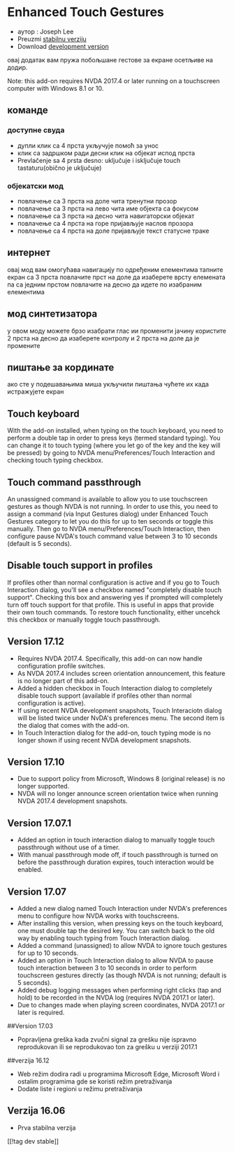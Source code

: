 # Enhanced Touch Gestures #

* аутор : Joseph Lee
* Preuzmi [stabilnu verziju][1]
* Download [development version][2]

овај додатак вам пружа побољшане гестове за екране осетљиве на додир.

Note: this add-on requires NVDA 2017.4 or later running on a touchscreen
computer with Windows 8.1 or 10.

## команде

### доступне свуда

* дупли клик са 4 прста укључује помоћ за унос
* клик са задршком ради десни клик на објекат испод прста
* Prevlačenje sa 4 prsta desno: uključuje i isključuje touch
  tastaturu(obično je uključuje)

### објекатски мод

* повлачење са 3 прста на доле чита тренутни прозор
* повлачење са 3 прста на лево чита име објекта са фокусом
* повлачење са 3 прста на десно чита навигаторски објекат
* повлачење са 4 прста на горе пријављује наслов прозора
* повлачење са 4 прста на доле пријављује текст статусне траке

## интернет

овај мод вам омогућава навигацију по одређеним елементима тапните екран са 3
прста повлачите прст на доле да изаберете врсту елемената па са једним
прстом повлачите на десно да идете по изабраним елементима

## мод синтетизатора

у овом моду можете брзо изабрати глас ии променити јачину користите 2 прста
на десно да изаберете контролу и 2 прста на доле да је промените

## пиштање за кординате

ако сте у подешавањима миша укључили пиштања чућете их када истражујете
екран

## Touch keyboard

With the add-on installed, when typing on the touch keyboard, you need to
perform a double tap in order to press keys (termed standard typing). You
can change it to touch typing (where you let go of the key and the key will
be pressed) by going to NVDA menu/Preferences/Touch Interaction and checking
touch typing checkbox.

## Touch command passthrough

An unassigned command is available to allow you to use touchscreen gestures
as though NVDA is not running. In order to use this, you need to assign a
command (via Input Gestures dialog) under Enhanced Touch Gestures category
to let you do this for up to ten seconds or toggle this manually. Then go to
NVDA menu/Preferences/Touch Interaction, then configure pause NVDA's touch
command value between 3 to 10 seconds (default is 5 seconds).

## Disable touch support in profiles

If profiles other than normal configuration is active and if you go to Touch
Interaction dialog, you'll see a checkbox named "completely disable touch
support". Checking this box and answering yes if prompted will completely
turn off touch support for that profile. This is useful in apps that provide
their own touch commands. To restore touch functionality, either uncehck
this checkbox or manually toggle touch passthrough.

## Version 17.12

* Requires NVDA 2017.4. Specifically, this add-on can now handle
  configuration profile switches.
* As NVDA 2017.4 includes screen orientation announcement, this feature is
  no longer part of this add-on.
* Added a hidden checkbox in Touch Interaction dialog to completely disable
  touch support (available if profiles other than normal configuration is
  active).
* If using recent NVDA development snapshots, Touch Interaciotn dialog will
  be listed twice under NvDA's preferences menu. The second item is the
  dialog that comes with the add-on.
* In Touch Interaction dialog for the add-on, touch typing mode is no longer
  shown if using recent NVDA development snapshots.

## Version 17.10

* Due to support policy from Microsoft, Windows 8 (original release) is no
  longer supported.
* NVDA will no longer announce screen orientation twice when running NVDA
  2017.4 development snapshots.

## Version 17.07.1

* Added an option in touch interaction dialog to manually toggle touch
  passthrough without use of a timer.
* With manual passthrough mode off, if touch passthrough is turned on before
  the passthrough duration expires, touch interaction would be enabled.

## Version 17.07

* Added a new dialog named Touch Interaction under NVDA's preferences menu
  to configure how NVDA works with touchscreens.
* After installing this version, when pressing keys on the touch keyboard,
  one must double tap the desired key. You can switch back to the old way by
  enabling touch typing from Touch Interaction dialog.
* Added a command (unassigned) to allow NVDA to ignore touch gestures for up
  to 10 seconds.
* Added an option in Touch Interaction dialog to allow NVDA to pause touch
  interaction between 3 to 10 seconds in order to perform touchscreen
  gestures directly (as though NVDA is not running; default is 5 seconds).
* Added debug logging messages when performing right clicks (tap and hold)
  to be recorded in the NVDA log (requires NVDA 2017.1 or later).
* Due to changes made when playing screen coordinates, NVDA 2017.1 or later
  is required.

##Version 17.03

* Popravljena greška kada zvučni signal za grešku nije ispravno reprodukovan
  ili se reprodukovao ton za grešku u verziji 2017.1

##verzija 16.12

* Web režim dodira radi u programima Microsoft Edge, Microsoft Word i
  ostalim programima gde se koristi režim pretraživanja
* Dodate liste i regioni u režimu pretraživanja

## Verzija 16.06

* Prva stabilna verzija

[[!tag dev stable]]

[1]: https://addons.nvda-project.org/files/get.php?file=ets

[2]: https://addons.nvda-project.org/files/get.php?file=ets-dev

